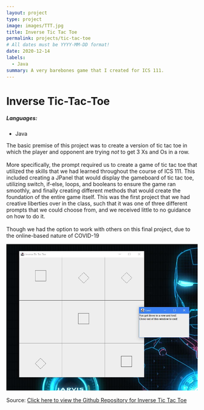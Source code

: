 ```yaml
---
layout: project
type: project
image: images/TTT.jpg
title: Inverse Tic Tac Toe
permalink: projects/tic-tac-toe
# All dates must be YYYY-MM-DD format!
date: 2020-12-14
labels:
  - Java
summary: A very barebones game that I created for ICS 111.
---
```


<h1>Inverse Tic-Tac-Toe</h1>
<h5> Languages:</h5>
  <ul>
  <li>Java</li>
  </ul>
  
  The basic premise of this project was to create a version of tic tac toe in which the player and opponent are trying <em>not</em> to get 3 Xs and Os in a row.
  <br>
  <br>
  More specifically, the prompt required us to create a game of tic tac toe that utilized the skills that we had learned throughout the course of ICS 111. This included creating a JPanel that would display the gameboard of tic tac toe, utilizing switch, if-else, loops, and booleans to ensure the game ran smoothly, and finally creating different methods that would create the foundation of the entire game itself. This was the first project that we had creative liberties over in the class, such that it was one of three different prompts that we could choose from, and we received little to no guidance on how to do it.
  <br>
  <br>
  Though we had the option to work with others on this final project, due to the online-based nature of COVID-19
  
<img class="ui image" src="../images/TTTLoss.JPG">



Source: <a href="https://github.com/sanehirakenji/Java-Inverse-Tic-Tac-Toe"><i class="large github icon "></i>Click here to view the Github Repository for Inverse Tic Tac Toe</a>

